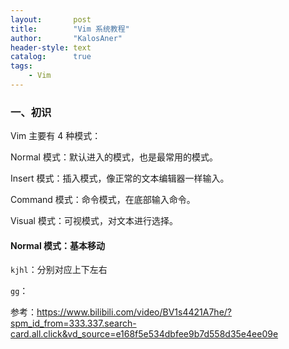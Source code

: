 ```yaml
---
layout:       post
title:        "Vim 系统教程"
author:       "KalosAner"
header-style: text
catalog:      true
tags:
    - Vim
---
```


### 一、初识

Vim 主要有 4 种模式：

Normal 模式：默认进入的模式，也是最常用的模式。

Insert 模式：插入模式，像正常的文本编辑器一样输入。

Command 模式：命令模式，在底部输入命令。

Visual 模式：可视模式，对文本进行选择。

#### Normal 模式：基本移动

`kjhl`：分别对应上下左右

`gg`：



















参考：https://www.bilibili.com/video/BV1s4421A7he/?spm_id_from=333.337.search-card.all.click&vd_source=e168f5e534dbfee9b7d558d35e4ee09e
